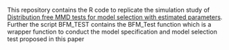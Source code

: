 This repository contains the R code to replicate the simulation study of [Distribution free MMD tests for model selection with estimated parameters](https://arxiv.org/abs/2305.07549). 
Further the script BFM_TEST contains the BFM_Test function which is a wrapper function to conduct the model specification and model selection test proposed in this paper
